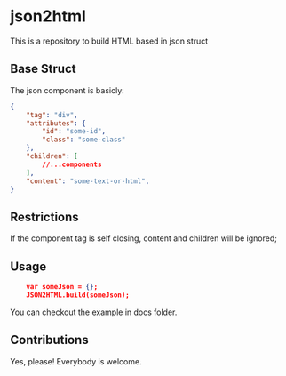 # json2html
This is a repository to build HTML based in json struct

## Base Struct
The json component is basicly:
```json
{
	"tag": "div",
	"attributes": {
		"id": "some-id",
		"class": "some-class"
	},
	"children": [
		//...components
	],
	"content": "some-text-or-html",
}
```

## Restrictions
If the component tag is self closing, content and children will be ignored;

## Usage
```json
	var someJson = {};
	JSON2HTML.build(someJson);
```

You can checkout the example in docs folder.

## Contributions
Yes, please! Everybody is welcome.
